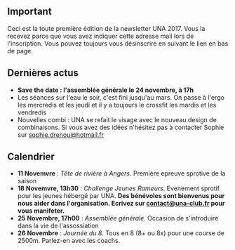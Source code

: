## Important

Ceci est la toute première édition de la newsletter UNA 2017. Vous la recevez parce que vous avez indiquer cette adresse mail lors de l'inscription. Vous pouvez toujours vous désinscrire en suivant le lien en bas de page.

## Dernières actus

* **Save the date : l'assemblée générale le 24 novembre, à 17h**
* Les séances sur l'eau le soir, c'est fini jusqu'au mars. On passe à l'ergo les mercredis et les jeudi et il y a toujours le crossfit les mardis et les vendredis
* Nouvelles combi : UNA se refait le visage avec le nouveau design de combinaisons. Si vous avez des idées n'hésitez pas à contacter Sophie sur sophie.drenou@hotmail.fr

## Calendrier

* **11 Novemvre** : *Tête de rivière à Angers*. Première epreuve sprotive de la saison
* **18 Novemvre, 13h30** : *Challenge Jeunes Rameurs*. Evenement sprotif pour les jeunes hébergé par UNA. **Des bénévoles sont bienvenus pour nous aider dans l'organisation. Ecrivez sur contact@una-club.fr pour vous manifeter.**
* **25 Novembre, 17h00** : *Assemblée générale*. Occasion de s'introduire dans la vie de l'assossiation
* **26 Novembre** : *Journée du 8*. Tous en 8 (8+ ou 8x) pour une course de 2500m. Parlez-en avec les coachs.

